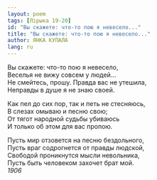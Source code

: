 ```yaml
---
layout: poem
tags: [Лірыка 19-20]
id: "Вы скажете: что-то пою я невесело..."
title: "Вы скажете: что-то пою я невесело..."
author: ЯНКА КУПАЛА
lang: ru
---
```



Вы скажете: что-то пою я невесело,  
Веселья не вижу совсем у людей...  
Не смейтесь, прошу. Правда вас не утешила,  
Неправды в душе я не знаю своей.  

Как пел до сих пор, так и петь не стесняюсь,  
В слезах омываю и песню свою;  
От тягот народной судьбы убиваюсь  
И только об этом для вас пропою.  

Пусть мир отзовется на песню бездольного,  
Пусть враг содрогнется от правды людской,  
Свободой проникнутся мысли невольника,  
Пусть быть человеком захочет брат мой.  
*1906*  
